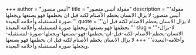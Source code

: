 +++
author = "أنيس منصور"
title = "مقولة أنيس منصور"
description = '''مقولة أنيس منصور: لا يزال الانسان يحطم الأصنام لكنه قبل ان يحطمها فهو يصنعها ويجعلها صورة لمستقبله وأحلامه البعيدة.'''
quote = '''لا يزال الانسان يحطم الأصنام لكنه قبل ان يحطمها فهو يصنعها ويجعلها صورة لمستقبله وأحلامه البعيدة.'''
slug = '''لا-يزال-الانسان-يحطم-الأصنام-لكنه-قبل-ان-يحطمها-فهو-يصنعها-ويجعلها-صورة-لمستقبله-وأحلامه-البعيدة'''
+++
لا يزال الانسان يحطم الأصنام لكنه قبل ان يحطمها فهو يصنعها ويجعلها صورة لمستقبله وأحلامه البعيدة.
